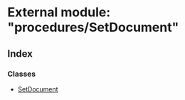 # External module: "procedures/SetDocument"

## Index

### Classes

- [SetDocument](../classes/_procedures_setdocument_.setdocument.md)
